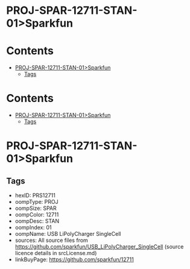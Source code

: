 
PROJ-SPAR-12711-STAN-01>Sparkfun
================================

Contents
========

* [PROJ-SPAR-12711-STAN-01>Sparkfun](#proj-spar-12711-stan-01sparkfun)
	* [Tags](#tags)

Contents
========

* [PROJ-SPAR-12711-STAN-01>Sparkfun](#proj-spar-12711-stan-01sparkfun)
	* [Tags](#tags)

# PROJ-SPAR-12711-STAN-01>Sparkfun

## Tags

- hexID: PRS12711
- oompType: PROJ
- oompSize: SPAR
- oompColor: 12711
- oompDesc: STAN
- oompIndex: 01
- oompName: USB LiPolyCharger SingleCell
- sources: All source files from https://github.com/sparkfun/USB_LiPolyCharger_SingleCell (source licence details in srcLicense.md)
- linkBuyPage: https://github.com/sparkfun/12711
